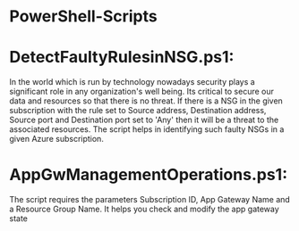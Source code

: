 # PowerShell-Scripts
# DetectFaultyRulesinNSG.ps1: 
In the world which is run by technology nowadays security plays a significant role in any organization's well being. Its critical to secure our data and resources so that there is no threat. If there is a NSG in the given subscription with the rule set to Source address, Destination address, Source port and Destination port set to 'Any' then it will be a threat to the associated resources. The script helps in identifying such faulty NSGs in a given Azure subscription.

# AppGwManagementOperations.ps1: 
The script requires the parameters Subscription ID, App Gateway Name and a Resource Group Name. It helps you check and modify the app gateway state
